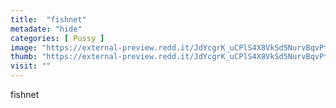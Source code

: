 ```yaml
---
title:  "fishnet"
metadate: "hide"
categories: [ Pussy ]
image: "https://external-preview.redd.it/JdYcgrK_uCPlS4X8VkSd5NurvBqvPtChyTuKMCJvB1g.jpg?auto=webp&s=9f3b78d6ffbadfe90a87d1b37d68b79b303d3ea9"
thumb: "https://external-preview.redd.it/JdYcgrK_uCPlS4X8VkSd5NurvBqvPtChyTuKMCJvB1g.jpg?width=1080&crop=smart&auto=webp&s=606c4e5e23ebd16d34f8e1d8b5b073e355a9cb54"
visit: ""
---
```

fishnet
